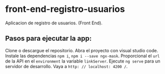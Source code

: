 # front-end-registro-usuarios
 Aplicacion de registro de usuarios. (Front End).
 
## Pasos para ejecutar la app:

Clone o descargue el repositorio.
Abra el proyecto con visual studio code.
Instale las dependencias `npm i`, `npm i --save ngx-mask`.
Proporcional el `url` de la API en el `environment` la variable `linkServer`.
Ejecute `ng serve` para un servidor de desarrollo. Vaya a `http: // localhost: 4200 /`. 
